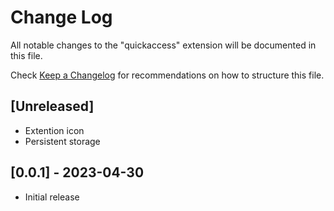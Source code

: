 # Change Log

All notable changes to the "quickaccess" extension will be documented in this file.

Check [Keep a Changelog](http://keepachangelog.com/) for recommendations on how to structure this file.

## [Unreleased]

- Extention icon
- Persistent storage

## [0.0.1] - 2023-04-30

- Initial release